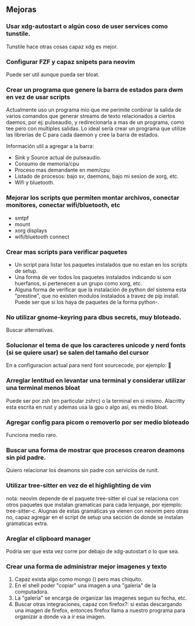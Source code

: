 ## Mejoras

### Usar xdg-autostart o algún coso de user services como tunstile.
Tunstile hace otras cosas capaz xdg es mejor.

### Configurar FZF y capaz snipets para neovim
Puede ser util aunque pueda ser bloat.

### Crear un programa que genere la barra de estados para dwm en vez de usar scripts
Actualmente uso un programa mio que me perimite conbinar la salida de varios comandos que generar streams de texto relacionados a ciertos daemos, por ej: pulseaudio, y redirecionarla a mas de un programa, como tee pero con multiples salidas. Lo ideal sería crear un programa que utilize las librerias de C para cada daemon y cree la barra de estados.

Información util a agregar a la barra:
- Sink y Source actual de pulseaudio.
- Consumo de memoria/cpu
- Proceso mas demandante en mem/cpu 
- Listado de procesos: bajo sv, daemons, bajo mi sesion de xorg, etc.
- Wifi y bluetooth.

### Mejorar los scripts que permiten montar archivos, conectar monitores, conectar wifi/bluetooth, etc
- smtpf
- mount
- xorg displays
- wifi/bluetooth connect

### Crear mas scripts para verificar paquetes
- Un script para listar los paquetes instalados que no estan en los scripts de setup.
- Una forma de ver todos los paquetes instalados indicando si son huerfanos, si pertenecen a un grupo como xorg, etc.
- Alguna forma de verificar que la instalación de python del sistema esta "prestine", que no existen modulos instalados a travez de pip install. Puede ser que si los haya de paquetes de la forma python-.

### No utilizar gnome-keyring para dbus secrets, muy bloteado.
Buscar alternativas.

### Solucionar el tema de que los caracteres unicode y nerd fonts (si se quiere usar) se salen del tamaño del cursor
En a configuracion actual para nerd font sourcecode, por ejemplo:  

### Arreglar lentitud en levantar una terminal y considerar utilizar una terminal menos bloat
Puede ser por zsh (en particular zshrc) o la terminal en si mismo. Alacritty esta escrita en rust y ademas usa la gpu o algo así, es medio bloat.

### Agregar config para picom o removerlo por ser medio bloteado
Funciona medio raro.

### Buscar una forma de mostrar que procesos crearon deamons sin pid padre.
Quiero relacionar los deamons sin padre con servicios de runit.

### Utilizar tree-sitter en vez de el highlighting de vim 
nota: neovim depende de el paquete tree-sitter el cual se relaciona con otros paquetes que instalan gramaticas para cada lenjuage, por ejemplo: tree-sitter-c. Alugnas de estas gramaticas ya vienen con neovim pero otras no, capaz agregar en el script de setup una sección de donde se instalan gramaticas extra.

### Areglar el clipboard manager
Podria ser que esta vez corre por debajo de xdg-autostart o lo que sea.

### Crear una forma de administrar mejor imagenes y texto
1. Capaz exista algo como mongo () pero mas chiquito.
2. En el shell poder "copiar" una imagen a una "galeria" de la computadora.
3. La "galeria" se encarga de organizar las imagenes segun su fecha, etc.
4. Buscar otras integraciones, capaz con firefox?: si estas descargando una imagen de firefox, entonces
   firefox llama a nuestro programa para organizar a donde va a ir esa imagen.
